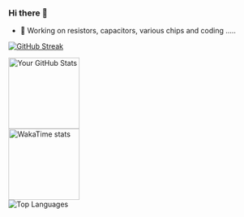 ### Hi there 👋

<!--
**diverger/diverger** is a ✨ _special_ ✨ repository because its `README.md` (this file) appears on your GitHub profile.

Here are some ideas to get you started:

- 🔭 I’m currently working on ...
- 🌱 I’m currently learning ...
- 👯 I’m looking to collaborate on ...
- 🤔 I’m looking for help with ...
- 💬 Ask me about ...
- 📫 How to reach me: ...
- 😄 Pronouns: ...
- ⚡ Fun fact: ...
-->
- 🔭 Working on resistors, capacitors, various chips and coding .....


[![GitHub Streak](https://streak-stats.demolab.com?user=diverger&theme=dawnfox&hide_border=true&short_numbers=true&card_width=640&card_height=140)](https://git.io/streak-stats)

<div style="display: flex; flex-direction: row; justify-content:left; width: 100%; flex-wrap: wrap;">
  <img height="140" src="https://github-readme-stats-private-navy.vercel.app/api?username=diverger&show_icons=true&hide=''&theme=default&include_all_commits=true&count_private=true&card_width=320" alt="Your GitHub Stats" style="margin: 0; flex: 1 1 640px;" />
  <img height="140" src="https://github-readme-stats-private-navy.vercel.app/api/wakatime?username=diverger&langs_count=10&display_format=percent&layout=compact&card_width=320" alt="WakaTime stats" style="margin: 0; flex: 1 1 640px;" />
</div>

<div style="display: flex; flex-direction: row; justify-content:left; width: 100%;">
  <img height="auto" src="https://github-readme-stats-private-navy.vercel.app/api/top-langs/?username=diverger&layout=compact&langs_count=10&size_weight=0.2&count_weight=0.8&hide_progress=false&card_width=640&random=3" alt="Top Languages" style="margin: 0;" />
</div>

